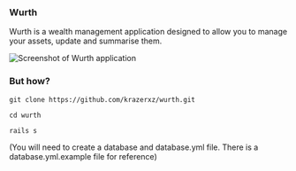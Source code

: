 ### Wurth

Wurth is a wealth management application designed to allow you to manage your assets, update and summarise them.

![Screenshot of Wurth application](https://cloud.githubusercontent.com/assets/6552313/21582898/9054ed00-d060-11e6-90c1-9083eba5c6cb.png)

### But how?

```
git clone https://github.com/krazerxz/wurth.git
```
```
cd wurth
```
```
rails s
```

(You will need to create a database and database.yml file. There is a database.yml.example file for reference)
